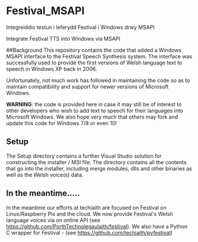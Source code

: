 # Festival_MSAPI

Integreiddio testun i leferydd Festival i Windows drwy MSAPI 

Integrate Festival TTS into Windows via MSAPI

##Background
This repository contains the code that added a Windows MSAPI interface to the Festival Speech Synthesis system. The
interface was successfully used to provide the first versions of Welsh language text to speech in Windows XP back in 2006.

Unfortunately, not much work has followed in maintaining the code so as to maintain compatibility and support for newer versions of
Microsoft Windows. 

**WARNING**: the code is provided here in case it may still be of interest to other developers who wish to add text to speech 
for their languages into Microsoft Windows. We also hope very much that others may fork and update this
code for Windows 7/8 or even 10!

## Setup
The Setup directory contains a further Visual Studio solution for constructing the installer / MSI file. The directory contains all the contents that go into the installer, including merge modules, dlls and other binaries as well as the Welsh voice(s) data.


## In the meantime.....
In the meantime our efforts at techiaith are focused on Festival on Linux/Raspberry Pis and the cloud. We now provide
Festival's Welsh language voices via on online API (see https://github.com/PorthTechnolegauIaith/festival). We also have 
a Python C wrapper for Festival - (see https://github.com/techiaith/pyfestival)

